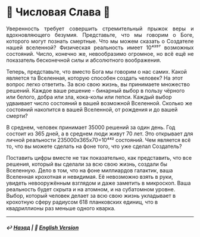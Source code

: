 
# 🧮 Числовая Слава 🧮
<p align="justify">Уверенность требует совершить стремительный прыжок веры и вдохновляющего безумия. Представьте, что мы говорим о Боге, которого могут познать смертные. Что мы можем сказать о Создателе нашей вселенной? Физическая реальность имеет 10⁴³⁹⁷ возможных состояний. Число, конечно же, невообразимо огромное, но всё ещё не показатель бесконечной силы и абсолютного воображения. 

Теперь, представьте, что вместо Бога мы говорим о нас самих. Какой является та Вселенная, которую способен создать человек? На этот вопрос легко ответить. За всю свою жизнь, вы принимаете множество решений. Каждое ваше решение - бинарный выбор в пользу чёрного или белого, добра или зла, кока-колы или пепси. Каждый выбор удваивает число состояний в вашей возможной Вселенной. Сколько же состояний накопится в вашей Вселенной, от рождения и до вашей смерти? 

В среднем, человек принимает 35000 решений за один день. Год состоит из 365 дней, а в среднем люди живут 70 лет. Это открывает для личной реальности 235000x365x70=10⁴⁴² состояний. Чем является всё то, что вы можете сделать на фоне того, что уже сделал Создатель?

Поставить цифры вместе не так показательно, как представить, что все решения, который вы сделали за всю свою жизнь, создали бы Вселенную. Дело в том, что на фоне миллиардов галактик, ваша Вселенная крохотная и невидимая. Её невозможно взять в руки, увидеть невооружённым взглядом и даже заметить в микроскоп. Ваша реальность будет скрыта и на атомном, и на субатомном уровне. Выбор, который человек делает за всю свою жизнь укладывает в крохотную сферу радиусом 618 планковских единиц, что в квадриллионы раз меньше одного кварка.</p> 

***

##### ↩️ [Назад](index-2.md) | 🗽 [English Version](numericalglory.md)

